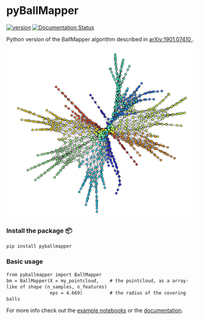 # pyBallMapper

[![version](https://img.shields.io/badge/version-0.3.1-blue)](https://pypi.org/project/pyBallMapper)
[![Documentation Status](https://readthedocs.org/projects/pyballmapper/badge/?version=latest)](https://pyballmapper.readthedocs.io/en/latest/?badge=latest)

Python version of the BallMapper algorithm described in [arXiv:1901.07410 ](https://arxiv.org/abs/1901.07410) .  

<picture>
  <source media="(prefers-color-scheme: dark)" srcset="img/jones_17_bm_white.png">
  <img alt="Jones 17" src="img/jones_17_bm.png">
</picture>

### Install the package 📦   
```
pip install pyballmapper
```

### Basic usage
```
from pyballmapper import BallMapper
bm = BallMapper(X = my_pointcloud,    # the pointcloud, as a array-like of shape (n_samples, n_features)
                eps = 4.669)          # the radius of the covering balls
```

For more info check out the [example notebooks](https://github.com/dgurnari/pyBallMapper/tree/main/notebooks) or the [documentation](https://pyballmapper.readthedocs.io).
